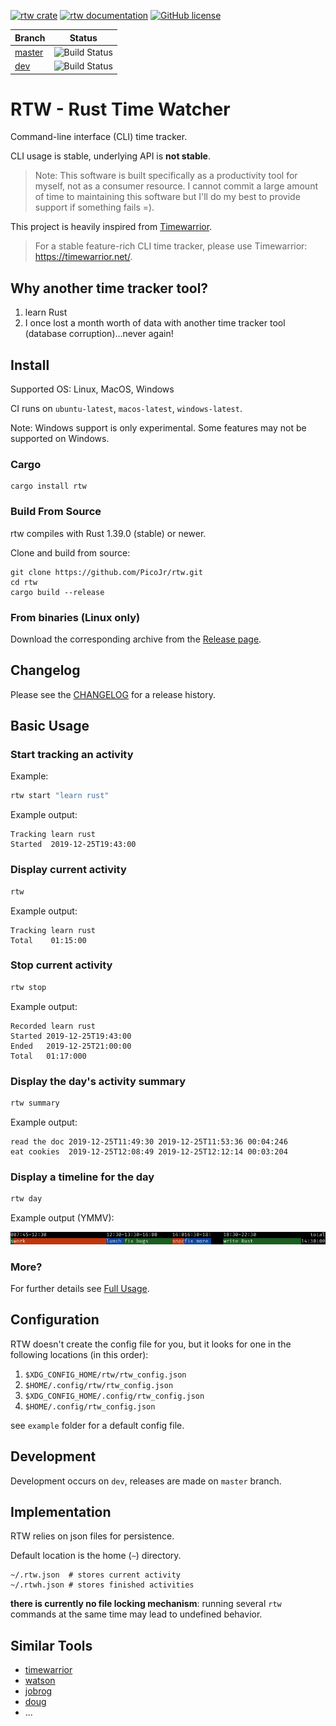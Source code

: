 [![rtw crate](https://img.shields.io/crates/v/rtw.svg)](https://crates.io/crates/rtw)
[![rtw documentation](https://docs.rs/rtw/badge.svg)](https://docs.rs/rtw)
[![GitHub license](https://img.shields.io/github/license/PicoJr/rtw)](https://github.com/PicoJr/rtw/blob/master/LICENSE)

|Branch|Status|
|------|------|
|[master](https://github.com/PicoJr/rtw/tree/master)|![Build Status](https://github.com/PicoJr/rtw/workflows/Rust/badge.svg?branch=master)|
|[dev](https://github.com/PicoJr/rtw/tree/dev)      |![Build Status](https://github.com/PicoJr/rtw/workflows/Rust/badge.svg?branch=dev)|

# RTW - Rust Time Watcher

Command-line interface (CLI) time tracker.

CLI usage is stable, underlying API is **not stable**.

> Note: This software is built specifically as a productivity tool for myself,
> not as a consumer resource. I cannot commit a large amount of time to maintaining this
> software but I'll do my best to provide support if something fails =).

This project is heavily inspired from [Timewarrior](https://github.com/GothenburgBitFactory/timewarrior).

> For a stable feature-rich CLI time tracker, please use Timewarrior: https://timewarrior.net/.

## Why another time tracker tool?

1. learn Rust
2. I once lost a month worth of data with another time tracker tool (database corruption)...never again!

## Install

Supported OS: Linux, MacOS, Windows

CI runs on `ubuntu-latest`, `macos-latest`, `windows-latest`.

Note: Windows support is only experimental. Some features may not be supported on Windows.

### Cargo

```
cargo install rtw
```

### Build From Source

rtw compiles with Rust 1.39.0 (stable) or newer.

Clone and build from source:
```
git clone https://github.com/PicoJr/rtw.git
cd rtw
cargo build --release
```

### From binaries (Linux only)

Download the corresponding archive from the [Release page](https://github.com/picojr/rtw/releases).

## Changelog

Please see the [CHANGELOG](CHANGELOG.md) for a release history.

## Basic Usage

### Start tracking an activity

Example:
```bash
rtw start "learn rust"
```

Example output: 
```
Tracking learn rust
Started  2019-12-25T19:43:00
```

### Display current activity

``` bash
rtw
```

Example output: 
```
Tracking learn rust
Total    01:15:00
```

### Stop current activity

```bash
rtw stop
```

Example output: 
```
Recorded learn rust
Started 2019-12-25T19:43:00
Ended   2019-12-25T21:00:00
Total   01:17:000
```

### Display the day's activity summary

```bash
rtw summary
```

Example output: 
```
read the doc 2019-12-25T11:49:30 2019-12-25T11:53:36 00:04:246
eat cookies  2019-12-25T12:08:49 2019-12-25T12:12:14 00:03:204
```

### Display a timeline for the day

```bash
rtw day
```

Example output (YMMV):

![timeline](img/day.png)

### More?

For further details see [Full Usage](commands.md).

## Configuration

RTW doesn't create the config file for you, but it looks for one in the following locations (in this order):

1. `$XDG_CONFIG_HOME/rtw/rtw_config.json`
2. `$HOME/.config/rtw/rtw_config.json`
3. `$XDG_CONFIG_HOME/.config/rtw_config.json`
4. `$HOME/.config/rtw_config.json`

see `example` folder for a default config file.

## Development

Development occurs on `dev`, releases are made on `master` branch.

## Implementation

RTW relies on json files for persistence.

Default location is the home (`~`) directory.

```
~/.rtw.json  # stores current activity
~/.rtwh.json # stores finished activities
```

**there is currently no file locking mechanism**: running several `rtw` commands at the same time
may lead to undefined behavior.

## Similar Tools

* [timewarrior](https://github.com/GothenburgBitFactory/timewarrior)
* [watson](https://github.com/TailorDev/Watson)
* [jobrog](https://github.com/dfhoughton/jobrog)
* [doug](https://github.com/chdsbd/doug)
* ...
